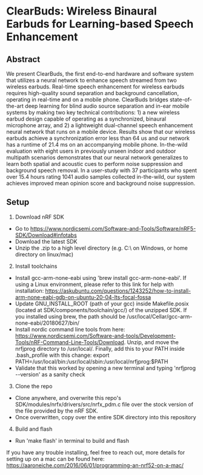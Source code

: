 # ClearBuds: Wireless Binaural Earbuds for Learning-based Speech Enhancement

## Abstract
We present ClearBuds, the first  end-to-end hardware and software system that utilizes a neural network to enhance speech streamed from two wireless earbuds. Real-time speech enhancement for wireless earbuds  requires high-quality sound separation and background  cancellation, operating in real-time and on a mobile phone.  ClearBuds bridges state-of-the-art deep learning for blind audio source separation and in-ear mobile systems by making two key technical  contributions: 1) a new wireless earbud design capable of operating as a synchronized, binaural microphone array, and 2) a lightweight dual-channel speech enhancement neural network that runs on a mobile device. Results show that our wireless earbuds  achieve a  synchronization error less than 64 us and
our network has a runtime of 21.4 ms on an accompanying mobile phone. In-the-wild evaluation with eight users in  previously unseen indoor and outdoor multipath scenarios demonstrates that our neural network generalizes to learn both spatial and acoustic cues to  perform noise suppression and background speech removal. In a  user-study with 37 participants  who spent over 15.4  hours rating  1041   audio samples collected in-the-wild, our system achieves improved mean opinion score and background   noise  suppression.

## Setup
1. Download nRF SDK
-  Go to https://www.nordicsemi.com/Software-and-Tools/Software/nRF5-SDK/Download#infotabs
-  Download the latest SDK
-  Unzip the .zip to a high level directory (e.g. C:\ on Windows, or home directory on linux/mac)
2. Install toolchains
-  Install gcc-arm-none-eabi using 'brew install gcc-arm-none-eabi'. If using a Linux environment, please refer to this link for help with installation: https://askubuntu.com/questions/1243252/how-to-install-arm-none-eabi-gdb-on-ubuntu-20-04-lts-focal-fossa
-  Update GNU_INSTALL_ROOT (path of your gcc) inside Makefile.posix (located at SDK/components/toolchain/gcc/) of the unzipped SDK. If you installed using brew, the path should be /usr/local/Cellar/gcc-arm-none-eabi/20180627/bin/
-  Install nordic command line tools from here: https://www.nordicsemi.com/Software-and-tools/Development-Tools/nRF-Command-Line-Tools/Download. Unzip, and move the nrfjprog directory to /usr/local/. Finally, add this to your PATH inside .bash_profile with this change: export PATH=/usr/local/bin:/usr/local/sbin:/usr/local/nrfjprog:$PATH
-  Validate that this worked by opening a new terminal and typing 'nrfjprog --version' as a sanity check
3. Clone the repo
-  Clone anywhere, and overwrite this repo's SDK/modules/nrfx/drivers/src/nrfx_pdm.c file over the stock version of the file provided by the nRF SDK.
- Once overwritten, copy over the entire SDK directory into this repository
4. Build and flash
-  Run 'make flash' in terminal to build and flash

If you have any trouble installing, feel free to reach out, more details for setting up on a mac can be found here: https://aaroneiche.com/2016/06/01/programming-an-nrf52-on-a-mac/
